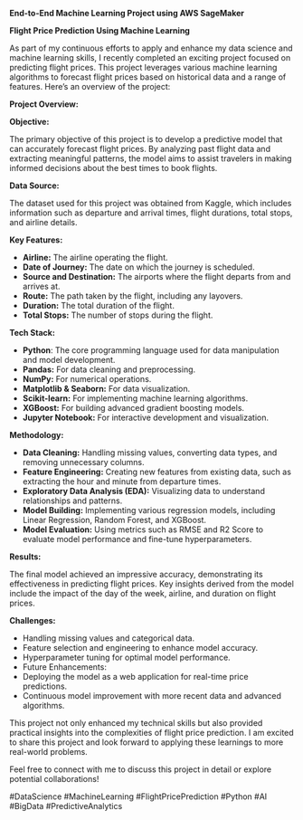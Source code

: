 **End-to-End Machine Learning Project using AWS SageMaker**

**Flight Price Prediction Using Machine Learning**

As part of my continuous efforts to apply and enhance my data science and machine learning skills, I recently completed an exciting project focused on predicting flight prices. This project leverages various machine learning algorithms to forecast flight prices based on historical data and a range of features. Here’s an overview of the project:

**Project Overview:**

**Objective:**

The primary objective of this project is to develop a predictive model that can accurately forecast flight prices. By analyzing past flight data and extracting meaningful patterns, the model aims to assist travelers in making informed decisions about the best times to book flights.

**Data Source:**

The dataset used for this project was obtained from Kaggle, which includes information such as departure and arrival times, flight durations, total stops, and airline details.


**Key Features:**

  - **Airline:** The airline operating the flight.
  - **Date of Journey:** The date on which the journey is scheduled.
  - **Source and Destination:** The airports where the flight departs from and arrives at.
  - **Route:** The path taken by the flight, including any layovers.
  - **Duration:** The total duration of the flight.
  - **Total Stops:** The number of stops during the flight.
    

**Tech Stack:**

  - **Python**: The core programming language used for data manipulation and model development.
  - **Pandas:** For data cleaning and preprocessing.
  - **NumPy:** For numerical operations.
  - **Matplotlib & Seaborn:** For data visualization.
  - **Scikit-learn:** For implementing machine learning algorithms.
  - **XGBoost:** For building advanced gradient boosting models.
  - **Jupyter Notebook:** For interactive development and visualization.
    
  **Methodology:**

  - **Data Cleaning:** Handling missing values, converting data types, and removing unnecessary columns.
  - **Feature Engineering:** Creating new features from existing data, such as extracting the hour and minute from departure times.
  - **Exploratory Data Analysis (EDA):** Visualizing data to understand relationships and patterns.
  - **Model Building:** Implementing various regression models, including Linear Regression, Random Forest, and XGBoost.
  - **Model Evaluation:** Using metrics such as RMSE and R2 Score to evaluate model performance and fine-tune hyperparameters.

**Results:**

The final model achieved an impressive accuracy, demonstrating its effectiveness in predicting flight prices. Key insights derived from the model include the impact of the day of the week, airline, and duration on flight prices.

**Challenges:**

  - Handling missing values and categorical data.
  - Feature selection and engineering to enhance model accuracy.
  - Hyperparameter tuning for optimal model performance.
  - Future Enhancements:
  - Deploying the model as a web application for real-time price predictions.
  - Continuous model improvement with more recent data and advanced algorithms.
    
  This project not only enhanced my technical skills but also provided practical insights into the complexities of flight price prediction. I am excited to share this project and look forward to applying these learnings to more real-world problems.

Feel free to connect with me to discuss this project in detail or explore potential collaborations!

#DataScience #MachineLearning #FlightPricePrediction #Python #AI #BigData #PredictiveAnalytics

